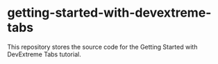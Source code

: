 # getting-started-with-devextreme-tabs
This repository stores the source code for the Getting Started with DevExtreme Tabs tutorial.
